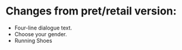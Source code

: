 # Changes from pret/retail version:
- Four-line dialogue text.
- Choose your gender.
- Running Shoes
